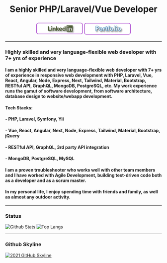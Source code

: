 

<h1 align="center">Senior PHP/Laravel/Vue Developer</h1>

###
<p align="center">
    <a href="https://www.linkedin.com/in/hitesh-c-36359521b/" target="_blank" rel="noopener noreferrer"><img align="center" src="Assets/LinkedinBtn.png" width="150px" /></a>
    <a href="https://HiteshChitalia133.github.io" target="_blank" rel="noopener noreferrer"><img align="center" src="Assets/PortfolioBtn.png" width="150px" /></a>
</p>

---
### Highly skilled and very language-flexible web developer with 7+ yrs of experience
####   I am a highly skilled and very language-flexible web developer with 7+ yrs of experience in responsive web development with PHP, Laravel, Vue, React, Angular, Node, Express, Next, Tailwind, Material, Bootstrap, RESTful API, GraphQL, MongoDB, PostgreSQL, etc. My work experience runs the gamut of software development, from software architecture, database design to website/webapp development.

####   Tech Stacks:
####   - PHP, Laravel, Symfony, Yii
####   - Vue, React, Angular, Next, Node, Express, Tailwind, Material, Bootstrap, jQuery
####   - RESTful API, GraphQL, 3rd party API integration
####   - MongoDB, PostgreSQL, MySQL

####   I am a proven troubleshooter who works well with other team members and I have worked with Agile Development, building test-driven code both as a developer and as a scrum master.
####   In my personal life, I enjoy spending time with friends and family, as well as almost any outdoor activity.

---
### Status
![Github Stats](https://github-readme-stats.vercel.app/api?username=HiteshChitalia133&count_private=true&show_icons=true&include_all_commits=true)
![Top Langs](https://github-readme-stats.vercel.app/api/top-langs/?username=HiteshChitalia133&hide=TeX&layout=compact)

---
### Github Skyline
<a href="https://skyline.github.com/HiteshChitalia133/2021" title="2021 GitHub Skyline"><img src="https://skyline.github.com/HiteshChitalia133/2021.png" alt="2021 GitHub Skyline" width="50%" /></a>
